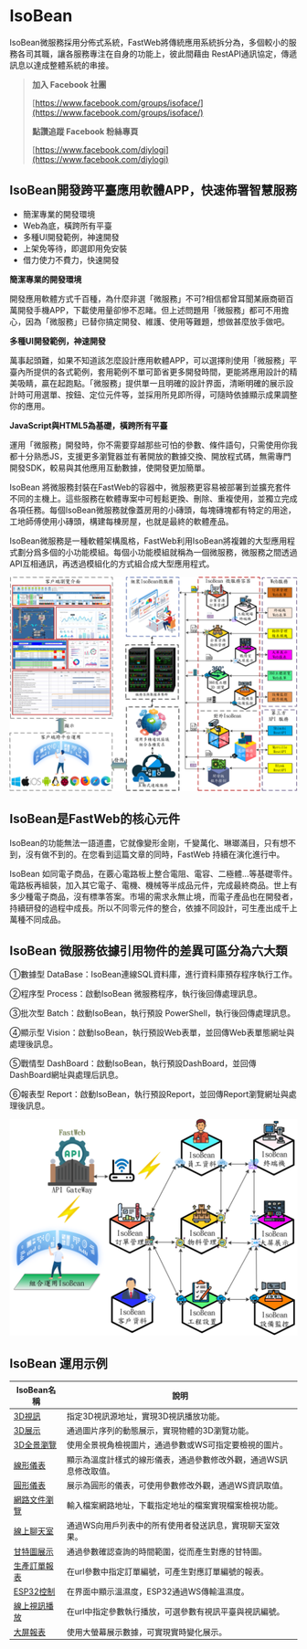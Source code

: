 # IsoBean
IsoBean微服務採用分佈式系統，FastWeb將傳統應用系統拆分為，多個較小的服務各司其職，讓各服務專注在自身的功能上，彼此間藉由 RestAPI通訊協定，傳遞訊息以達成整體系統的串接。

> **加入 Facebook 社團**
>
> [https://www.facebook.com/groups/isoface/](https://www.facebook.com/groups/isoface/)
> 
> **點讚追蹤 Facebook 粉絲專頁**
> 
> [https://www.facebook.com/diylogi](https://www.facebook.com/diylogi)

## IsoBean開發跨平臺應用軟體APP，快速佈署智慧服務

* 簡潔專業的開發環境
* Web為底，橫跨所有平臺
* 多種UI開發範例，神速開發
* 上架免等待，即選即用免安裝
* 借力使力不費力，快速開發

**簡潔專業的開發環境**

開發應用軟體方式千百種，為什麼非選「微服務」不可?相信都曾耳聞某廠商砸百萬開發手機APP，下載使用量卻慘不忍睹。但上述問題用「微服務」都可不用擔心，因為「微服務」已替你搞定開發、維護、使用等難題，想做甚麼放手做吧。

**多種UI開發範例，神速開發**

萬事起頭難，如果不知道該怎麼設計應用軟體APP，可以選擇則使用「微服務」平臺內所提供的各式範例，套用範例不單可節省更多開發時間，更能將應用設計的精美吸睛，贏在起跑點。「微服務」提供單一且明確的設計界面，清晰明確的展示設計時可用選單、按鈕、定位元件等，並採用所見即所得，可隨時依據顯示成果調整你的應用。

**JavaScript與HTML5為基礎，橫跨所有平臺**

運用「微服務」開發時，你不需要穿越那些可怕的參數、條件語句，只需使用你我都十分熟悉JS，支援更多瀏覽器並有著開放的數據交換、開放程式碼，無需專門開發SDK，較易與其他應用互動數據，使開發更加簡單。


IsoBean 將微服務封裝在FastWeb的容器中，微服務更容易被部署到並擴充套件不同的主機上。這些服務在軟體專案中可輕鬆更換、刪除、重複使用，並獨立完成各項任務。每個IsoBean微服務就像蓋房用的小磚頭，每塊磚塊都有特定的用途，工地師傅使用小磚頭，構建每棟房屋，也就是最終的軟體產品。

IsoBean微服務是一種軟體架構風格，FastWeb利用IsoBean將複雜的大型應用程式劃分爲多個的小功能模組。每個小功能模組就稱為一個微服務，微服務之間透過API互相通訊，再透過模組化的方式組合成大型應用程式。

![](images/bean_04.png)

## IsoBean是FastWeb的核心元件

IsoBean的功能無法一語道盡，它就像變形金剛，千變萬化、琳瑯滿目，只有想不到，沒有做不到的。在您看到這篇文章的同時，FastWeb 持續在演化進行中。

IsoBean 如同電子商品，在覈心電路板上整合電阻、電容、二極體...等基礎零件。電路板再組裝，加入其它電子、電機、機械等半成品元件，完成最終商品。世上有多少種電子商品，沒有標準答案。市場的需求永無止境，而電子產品也在開發者，持續研發的過程中成長。所以不同零元件的整合，依據不同設計，可生產出成千上萬種不同成品。

## IsoBean 微服務依據引用物件的差異可區分為六大類

①數據型 DataBase：IsoBean連線SQL資料庫，進行資料庫預存程序執行工作。

②程序型 Process：啟動IsoBean 微服務程序，執行後回傳處理訊息。

③批次型 Batch：啟動IsoBean，執行預設 PowerShell，執行後回傳處理訊息。

④顯示型 Vision：啟動IsoBean，執行預設Web表單，並回傳Web表單態網址與處理後訊息。

⑤戰情型 DashBoard：啟動IsoBean，執行預設DashBoard，並回傳DashBoard網址與處理后訊息。

⑥報表型 Report：啟動IsoBean，執行預設Report，並回傳Report瀏覽網址與處理後訊息。

![](images/bean_03.png)

## IsoBean 運用示例

|IsoBean名稱|說明|
|---|----|
|[3D視訊](https://web.diylogi.com/?isobean=ib_wb-vis-0024_3dvideo&userkey=d795b2b5-67c0-4674-9961-4aa574311c8d)|指定3D視訊源地址，實現3D視訊播放功能。|
|[3D展示](https://web.diylogi.com/?isobean=ib_wb-vis-0023_3dview&userkey=d795b2b5-67c0-4674-9961-4aa574311c8d)|通過圖片序列的動態展示，實現物體的3D瀏覽功能。|
|[3D全景瀏覽](https://web.diylogi.com/?isobean=ib_wb-vis-0022_3dangle&userkey=d795b2b5-67c0-4674-9961-4aa574311c8d)|使用全景視角檢視圖片，通過參數或WS可指定要檢視的圖片。|
|[線形儀表](https://web.diylogi.com/?isobean=ib_wb-vis-0012_lineargauge&userkey=d795b2b5-67c0-4674-9961-4aa574311c8d)|顯示為溫度計樣式的線形儀表，通過參數修改外觀，通過WS訊息修改取值。|
|[圓形儀表](https://web.diylogi.com/?isobean=ib_wb-vis-0011_radialgauge&userkey=d795b2b5-67c0-4674-9961-4aa574311c8d&demo=1)|展示為圓形的儀表，可使用參數修改外觀，通過WS資訊取值。|
|[網路文件瀏覽](https://web.diylogi.com/?isobean=ib_wb-vis-0010_online_document&userkey=d795b2b5-67c0-4674-9961-4aa574311c8d)|輸入檔案網路地址，下載指定地址的檔案實現檔案檢視功能。|
|[線上聊天室](https://web.diylogi.com/?isobean=ib_wb-vis-0008_chatroom&userkey=d795b2b5-67c0-4674-9961-4aa574311c8d)|通過WS向用戶列表中的所有使用者發送訊息，實現聊天室效果。|
|[甘特圖展示](https://web.diylogi.com/?isobean=ib_wb-vis-0006_ganttchart&userkey=d795b2b5-67c0-4674-9961-4aa574311c8d)|通過參數確認查詢的時間範圍，從而產生對應的甘特圖。|
|[生產訂單報表](https://web.diylogi.com/?isobean=ib_nb-rep-0002_report_mancontact&userkey=d795b2b5-67c0-4674-9961-4aa574311c8d)|在url參數中指定訂單編號，可產生對應訂單編號的報表。|
|[ESP32控制](https://web.diylogi.com/?isobean=ib_wb-vis-0003_esp32-led-dht&userkey=d795b2b5-67c0-4674-9961-4aa574311c8d)|在界面中顯示溫濕度，ESP32通過WS傳輸溫濕度。|
|[線上視訊播放](https://web.diylogi.com/?isobean=ib_nb-vis-0001_player&userkey=d795b2b5-67c0-4674-9961-4aa574311c8d)|在url中指定參數執行播放，可選參數有視訊平臺與視訊編號。|
|[大屏報表](https://web.diylogi.com/?isobean=ib_wb-das-0001_dashboard_demo1&userkey=d795b2b5-67c0-4674-9961-4aa574311c8d)|使用大螢幕展示數據，可實現實時變化展示。|